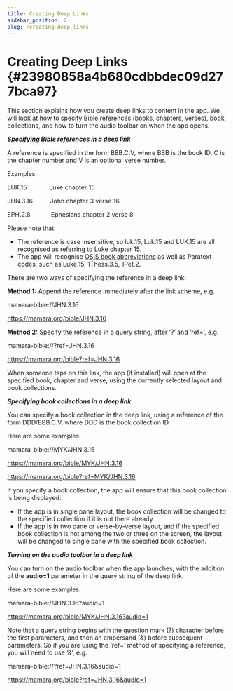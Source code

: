 ```yaml
---
title: Creating Deep Links
sidebar_position: 2
slug: /creating-deep-links
---
```


# Creating Deep Links {#23980858a4b680cdbbdec09d277bca97}

This section explains how you create deep links to content in the app. We will look at how to specify Bible references (books, chapters, verses), book collections, and how to turn the audio toolbar on when the app opens.

_**Specifying Bible references in a deep link**_

A reference is specified in the form BBB.C.V, where BBB is the book ID, C is the chapter number and V is an optional verse number.

Examples:

LUK.15             Luke chapter 15

JHN.3.16          John chapter 3 verse 16

EPH.2.8            Ephesians chapter 2 verse 8

Please note that:

- The reference is case insensitive, so luk.15, Luk.15 and LUK.15 are all recognised as referring to Luke chapter 15.
- The app will recognise [OSIS book abbreviations](https://wiki.crosswire.org/OSIS_Book_Abbreviations) as well as Paratext codes, such as Luke.15, 1Thess.3.5, 1Pet.2.

There are two ways of specifying the reference in a deep link:

**Method 1:** Append the reference immediately after the link scheme, e.g.

mamara-bible://JHN.3.16

https://mamara.org/bible/JHN.3.16

**Method 2:** Specify the reference in a query string, after ‘?’ and ‘ref=’, e.g.

mamara-bible://?ref=JHN.3.16

https://mamara.org/bible?ref=JHN.3.16

When someone taps on this link, the app (if installed) will open at the specified book, chapter and verse, using the currently selected layout and book collections.

_**Specifying book collections in a deep link**_

You can specify a book collection in the deep link, using a reference of the form DDD/BBB.C.V, where DDD is the book collection ID.

Here are some examples:

mamara-bible://MYK/JHN.3.16

https://mamara.org/bible/MYK/JHN.3.16

https://mamara.org/bible?ref=MYK/JHN.3.16

If you specify a book collection, the app will ensure that this book collection is being displayed:

- If the app is in single pane layout, the book collection will be changed to the specified collection if it is not there already.
- If the app is in two pane or verse-by-verse layout, and if the specified book collection is not among the two or three on the screen, the layout will be changed to single pane with the specified book collection.

_**Turning on the audio toolbar in a deep link**_

You can turn on the audio toolbar when the app launches, with the addition of the **audio=1** parameter in the query string of the deep link.

Here are some examples:

mamara-bible://JHN.3.16?audio=1

https://mamara.org/bible/MYK/JHN.3.16?audio=1

Note that a query string begins with the question mark (?) character before the first parameters, and then an ampersand (&) before subsequent parameters. So if you are using the ‘ref=’ method of specifying a reference, you will need to use ‘&’, e.g.

mamara-bible://?ref=JHN.3.16&audio=1

https://mamara.org/bible?ref=JHN.3.16&audio=1

